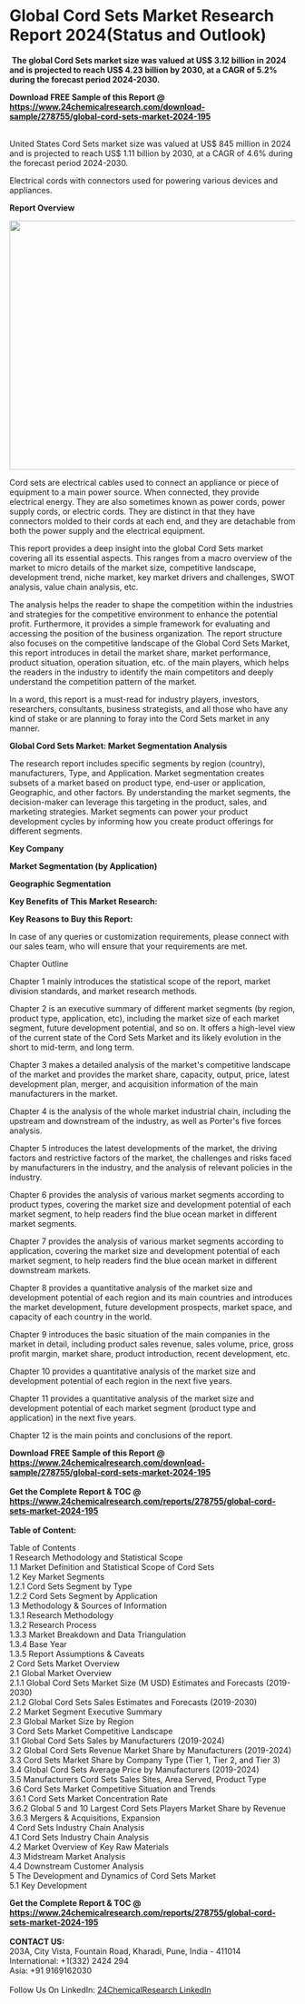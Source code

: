 <h1>Global Cord Sets Market Research Report 2024(Status and Outlook)</h1><p> <strong>The global Cord Sets market size was valued at US$ 3.12 billion in 2024 and is projected to reach US$ 4.23 billion by 2030, at a CAGR of 5.2% during the forecast period 2024-2030.</strong></p><p>
</p><p></p><div><b>Download FREE Sample of this Report @ 
            <a href="https://www.24chemicalresearch.com/download-sample/278755/global-cord-sets-market-2024-195">
            https://www.24chemicalresearch.com/download-sample/278755/global-cord-sets-market-2024-195</a></b></div><br><p>
</p><p>
United States Cord Sets market size was valued at US$ 845 million in 2024 and is projected to reach US$ 1.11 billion by 2030, at a CAGR of 4.6% during the forecast period 2024-2030.</p><p>
</p><p>
Electrical cords with connectors used for powering various devices and appliances.</p><p>
</p><p>
<strong>Report Overview</strong></p><p>
</p><p><strong><img alt="" src="https://24chemicalresearch.com/assets/report-images/globalCordSetsmarket.png" style="height:439px; width:731px"></strong></p><p>
Cord sets are electrical cables used to connect an appliance or piece of equipment to a main power source. When connected, they provide electrical energy. They are also sometimes known as power cords, power supply cords, or electric cords. They are distinct in that they have connectors molded to their cords at each end, and they are detachable from both the power supply and the electrical equipment.</p><p>
This report provides a deep insight into the global Cord Sets market covering all its essential aspects. This ranges from a macro overview of the market to micro details of the market size, competitive landscape, development trend, niche market, key market drivers and challenges, SWOT analysis, value chain analysis, etc.</p><p>
The analysis helps the reader to shape the competition within the industries and strategies for the competitive environment to enhance the potential profit. Furthermore, it provides a simple framework for evaluating and accessing the position of the business organization. The report structure also focuses on the competitive landscape of the Global Cord Sets Market, this report introduces in detail the market share, market performance, product situation, operation situation, etc. of the main players, which helps the readers in the industry to identify the main competitors and deeply understand the competition pattern of the market.</p><p>
In a word, this report is a must-read for industry players, investors, researchers, consultants, business strategists, and all those who have any kind of stake or are planning to foray into the Cord Sets market in any manner.</p><p>
<strong>Global Cord Sets Market: Market Segmentation Analysis</strong></p><p>
The research report includes specific segments by region (country), manufacturers, Type, and Application. Market segmentation creates subsets of a market based on product type, end-user or application, Geographic, and other factors. By understanding the market segments, the decision-maker can leverage this targeting in the product, sales, and marketing strategies. Market segments can power your product development cycles by informing how you create product offerings for different segments.</p><p>
<strong>Key Company</strong></p><p>
</p><p>
</p><p>
<strong>Market Segmentation (by Application)</strong></p><p>
</p><p>
<strong>Geographic Segmentation</strong></p><p>
</p><p>
<strong>Key Benefits of This Market Research:</strong></p><p>
</p><p>
<strong>Key Reasons to Buy this Report:</strong></p><p>
</p><p>
In case of any queries or customization requirements, please connect with our sales team, who will ensure that your requirements are met.</p><p>
Chapter Outline</p><p>
Chapter 1 mainly introduces the statistical scope of the report, market division standards, and market research methods.</p><p>
</p><p>
Chapter 2 is an executive summary of different market segments (by region, product type, application, etc), including the market size of each market segment, future development potential, and so on. It offers a high-level view of the current state of the Cord Sets Market and its likely evolution in the short to mid-term, and long term.</p><p>
</p><p>
Chapter 3 makes a detailed analysis of the market's competitive landscape of the market and provides the market share, capacity, output, price, latest development plan, merger, and acquisition information of the main manufacturers in the market.</p><p>
</p><p>
Chapter 4 is the analysis of the whole market industrial chain, including the upstream and downstream of the industry, as well as Porter's five forces analysis.</p><p>
</p><p>
Chapter 5 introduces the latest developments of the market, the driving factors and restrictive factors of the market, the challenges and risks faced by manufacturers in the industry, and the analysis of relevant policies in the industry.</p><p>
</p><p>
Chapter 6 provides the analysis of various market segments according to product types, covering the market size and development potential of each market segment, to help readers find the blue ocean market in different market segments.</p><p>
</p><p>
Chapter 7 provides the analysis of various market segments according to application, covering the market size and development potential of each market segment, to help readers find the blue ocean market in different downstream markets.</p><p>
</p><p>
Chapter 8 provides a quantitative analysis of the market size and development potential of each region and its main countries and introduces the market development, future development prospects, market space, and capacity of each country in the world.</p><p>
</p><p>
Chapter 9 introduces the basic situation of the main companies in the market in detail, including product sales revenue, sales volume, price, gross profit margin, market share, product introduction, recent development, etc.</p><p>
</p><p>
Chapter 10 provides a quantitative analysis of the market size and development potential of each region in the next five years.</p><p>
</p><p>
Chapter 11 provides a quantitative analysis of the market size and development potential of each market segment (product type and application) in the next five years.</p><p>
</p><p>
Chapter 12 is the main points and conclusions of the report.</p><div><b>Download FREE Sample of this Report @ 
            <a href="https://www.24chemicalresearch.com/download-sample/278755/global-cord-sets-market-2024-195">
            https://www.24chemicalresearch.com/download-sample/278755/global-cord-sets-market-2024-195</a></b></div><br><div><b>Get the Complete Report & TOC @ 
            <a href="https://www.24chemicalresearch.com/reports/278755/global-cord-sets-market-2024-195">
            https://www.24chemicalresearch.com/reports/278755/global-cord-sets-market-2024-195</a></b></div><br>
            <b>Table of Content:</b><p>Table of Contents<br />
1 Research Methodology and Statistical Scope<br />
1.1 Market Definition and Statistical Scope of Cord Sets<br />
1.2 Key Market Segments<br />
1.2.1 Cord Sets Segment by Type<br />
1.2.2 Cord Sets Segment by Application<br />
1.3 Methodology & Sources of Information<br />
1.3.1 Research Methodology<br />
1.3.2 Research Process<br />
1.3.3 Market Breakdown and Data Triangulation<br />
1.3.4 Base Year<br />
1.3.5 Report Assumptions & Caveats<br />
2 Cord Sets Market Overview<br />
2.1 Global Market Overview<br />
2.1.1 Global Cord Sets Market Size (M USD) Estimates and Forecasts (2019-2030)<br />
2.1.2 Global Cord Sets Sales Estimates and Forecasts (2019-2030)<br />
2.2 Market Segment Executive Summary<br />
2.3 Global Market Size by Region<br />
3 Cord Sets Market Competitive Landscape<br />
3.1 Global Cord Sets Sales by Manufacturers (2019-2024)<br />
3.2 Global Cord Sets Revenue Market Share by Manufacturers (2019-2024)<br />
3.3 Cord Sets Market Share by Company Type (Tier 1, Tier 2, and Tier 3)<br />
3.4 Global Cord Sets Average Price by Manufacturers (2019-2024)<br />
3.5 Manufacturers Cord Sets Sales Sites, Area Served, Product Type<br />
3.6 Cord Sets Market Competitive Situation and Trends<br />
3.6.1 Cord Sets Market Concentration Rate<br />
3.6.2 Global 5 and 10 Largest Cord Sets Players Market Share by Revenue<br />
3.6.3 Mergers & Acquisitions, Expansion<br />
4 Cord Sets Industry Chain Analysis<br />
4.1 Cord Sets Industry Chain Analysis<br />
4.2 Market Overview of Key Raw Materials<br />
4.3 Midstream Market Analysis<br />
4.4 Downstream Customer Analysis<br />
5 The Development and Dynamics of Cord Sets Market <br />
5.1 Key Development</p><div><b>Get the Complete Report & TOC @ 
            <a href="https://www.24chemicalresearch.com/reports/278755/global-cord-sets-market-2024-195">
            https://www.24chemicalresearch.com/reports/278755/global-cord-sets-market-2024-195</a></b></div><br><b>CONTACT US:</b><br>
            203A, City Vista, Fountain Road, Kharadi, Pune, India - 411014<br>
            International: +1(332) 2424 294<br>
            Asia: +91 9169162030 <br><br>
            Follow Us On LinkedIn: <a href="https://www.linkedin.com/company/24chemicalresearch/">24ChemicalResearch LinkedIn</a>